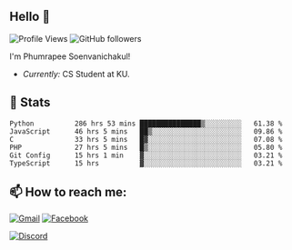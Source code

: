 
<h2>Hello 👋</h2> 

![Profile Views](https://komarev.com/ghpvc/?username=Homiez09&label=Profile%20views&color=0e75b6&style=flat)
![GitHub followers](https://img.shields.io/github/followers/HomieZ09.svg?style=social&label=Follow)


I'm Phumrapee Soenvanichakul!

- <i>Currently:</i> CS Student at KU.

<h2>👀 Stats</h2>

<!--START_SECTION:waka-->

```text
Python          286 hrs 53 mins ███████████████▒░░░░░░░░░   61.38 %
JavaScript      46 hrs 5 mins   ██▒░░░░░░░░░░░░░░░░░░░░░░   09.86 %
C               33 hrs 5 mins   █▓░░░░░░░░░░░░░░░░░░░░░░░   07.08 %
PHP             27 hrs 5 mins   █▒░░░░░░░░░░░░░░░░░░░░░░░   05.80 %
Git Config      15 hrs 1 min    ▓░░░░░░░░░░░░░░░░░░░░░░░░   03.21 %
TypeScript      15 hrs          ▓░░░░░░░░░░░░░░░░░░░░░░░░   03.21 %
```

<!--END_SECTION:waka-->

<h2>📫 How to reach me:</h2>

<a href="mailto:phumrapeesoen1@gmail.com">![Gmail](https://img.shields.io/badge/Gmail-D14836?style=for-the-badge&logo=gmail&logoColor=white)</a> 
<a href="https://web.facebook.com/phumrapee.soenvanichakul.3/">![Facebook](https://img.shields.io/badge/Facebook-4267B2?style=for-the-badge&logo=facebook&logoColor=white)</a>

<a href="https://discord.gg/EWnAEUtFVm">![Discord](https://discord.c99.nl/widget/theme-1/297740667784921089.png)</a> 
